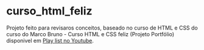 # curso_html_feliz

Projeto feito para revisaros conceitos, baseado no curso de HTML e CSS do curso do Marco Bruno - Curso HTML e CSS feliz (Projeto Portfólio) disponivel em [Play list no Youtube](https://www.youtube.com/playlist?list=PLirko8T4cEmzrH3jIJi7R7ufeqcpXYaLa).
